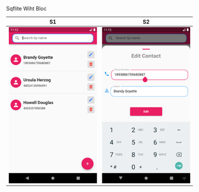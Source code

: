 

Sqflite Wiht Bloc

| S1  | S2 |
| ------------- | ------------- |
|  <img src="https://github.com/fluttersample/sqflite/blob/main/Screenshot_1646509349.png" width="300" />|  <img src="https://github.com/fluttersample/sqflite/blob/main/Screenshot_1646509359.png" width="300" /> |









